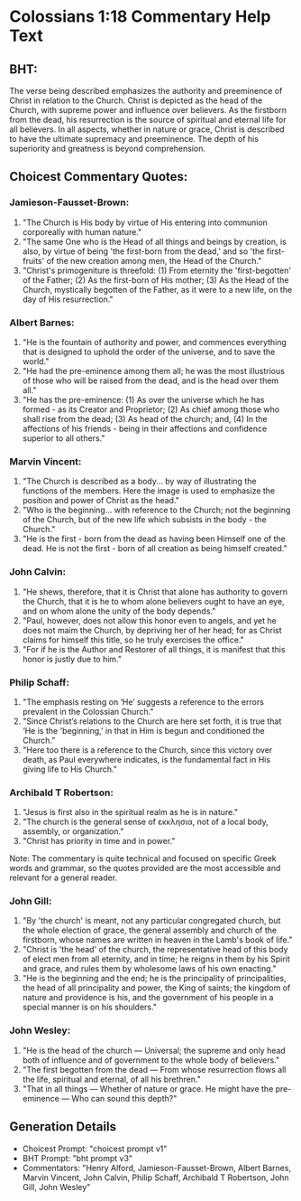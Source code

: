 # Colossians 1:18 Commentary Help Text

## BHT:
The verse being described emphasizes the authority and preeminence of Christ in relation to the Church. Christ is depicted as the head of the Church, with supreme power and influence over believers. As the firstborn from the dead, his resurrection is the source of spiritual and eternal life for all believers. In all aspects, whether in nature or grace, Christ is described to have the ultimate supremacy and preeminence. The depth of his superiority and greatness is beyond comprehension.

## Choicest Commentary Quotes:
### Jamieson-Fausset-Brown:
1. "The Church is His body by virtue of His entering into communion corporeally with human nature."
2. "The same One who is the Head of all things and beings by creation, is also, by virtue of being 'the first-born from the dead,' and so 'the first-fruits' of the new creation among men, the Head of the Church."
3. "Christ's primogeniture is threefold: (1) From eternity the 'first-begotten' of the Father; (2) As the first-born of His mother; (3) As the Head of the Church, mystically begotten of the Father, as it were to a new life, on the day of His resurrection."

### Albert Barnes:
1. "He is the fountain of authority and power, and commences everything that is designed to uphold the order of the universe, and to save the world."
2. "He had the pre-eminence among them all; he was the most illustrious of those who will be raised from the dead, and is the head over them all."
3. "He has the pre-eminence: (1) As over the universe which he has formed - as its Creator and Proprietor; (2) As chief among those who shall rise from the dead; (3) As head of the church; and, (4) In the affections of his friends - being in their affections and confidence superior to all others."

### Marvin Vincent:
1. "The Church is described as a body... by way of illustrating the functions of the members. Here the image is used to emphasize the position and power of Christ as the head."
2. "Who is the beginning... with reference to the Church; not the beginning of the Church, but of the new life which subsists in the body - the Church."
3. "He is the first - born from the dead as having been Himself one of the dead. He is not the first - born of all creation as being himself created."

### John Calvin:
1. "He shews, therefore, that it is Christ that alone has authority to govern the Church, that it is he to whom alone believers ought to have an eye, and on whom alone the unity of the body depends."
2. "Paul, however, does not allow this honor even to angels, and yet he does not maim the Church, by depriving her of her head; for as Christ claims for himself this title, so he truly exercises the office."
3. "For if he is the Author and Restorer of all things, it is manifest that this honor is justly due to him."

### Philip Schaff:
1. "The emphasis resting on ‘He’ suggests a reference to the errors prevalent in the Colossian Church."
2. "Since Christ’s relations to the Church are here set forth, it is true that ‘He is the 'beginning,' in that in Him is begun and conditioned the Church."
3. "Here too there is a reference to the Church, since this victory over death, as Paul everywhere indicates, is the fundamental fact in His giving life to His Church."

### Archibald T Robertson:
1. "Jesus is first also in the spiritual realm as he is in nature."
2. "The church is the general sense of εκκλησια, not of a local body, assembly, or organization."
3. "Christ has priority in time and in power."

Note: The commentary is quite technical and focused on specific Greek words and grammar, so the quotes provided are the most accessible and relevant for a general reader.

### John Gill:
1. "By 'the church' is meant, not any particular congregated church, but the whole election of grace, the general assembly and church of the firstborn, whose names are written in heaven in the Lamb's book of life."
2. "Christ is 'the head' of the church, the representative head of this body of elect men from all eternity, and in time; he reigns in them by his Spirit and grace, and rules them by wholesome laws of his own enacting."
3. "He is the beginning and the end; he is the principality of principalities, the head of all principality and power, the King of saints; the kingdom of nature and providence is his, and the government of his people in a special manner is on his shoulders."

### John Wesley:
1. "He is the head of the church — Universal; the supreme and only head both of influence and of government to the whole body of believers."
2. "The first begotten from the dead — From whose resurrection flows all the life, spiritual and eternal, of all his brethren."
3. "That in all things — Whether of nature or grace. He might have the pre-eminence — Who can sound this depth?"


## Generation Details
- Choicest Prompt: "choicest prompt v1"
- BHT Prompt: "bht prompt v3"
- Commentators: "Henry Alford, Jamieson-Fausset-Brown, Albert Barnes, Marvin Vincent, John Calvin, Philip Schaff, Archibald T Robertson, John Gill, John Wesley"
